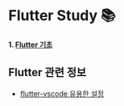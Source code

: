 
# Flutter Study 📚

**1. [Flutter 기초](https://github.com/hoyeondev/Flutter/blob/main/study/250802.md)**

## Flutter 관련 정보
- [flutter-vscode 유용한 설정](https://parkjh7764.tistory.com/entry/Flutter-%ED%94%8C%EB%9F%AC%ED%84%B0-vscode-%EC%9C%A0%EC%9A%A9%ED%95%9C-%ED%99%98%EA%B2%BD-%EC%84%A4%EC%A0%95-%ED%94%8C%EB%9F%AC%ED%84%B0-vscode-%EA%B0%9C%EB%B0%9C%ED%99%98%EA%B2%BD-%EC%84%B8%ED%8C%85-%EC%84%A4%EC%A0%95-setting-json)

